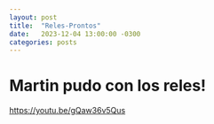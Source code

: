 ```yaml
---
layout: post
title:  "Reles-Prontos"
date:   2023-12-04 13:00:00 -0300
categories: posts
---
```


# Martin pudo con los reles!



https://youtu.be/gQaw36v5Qus


